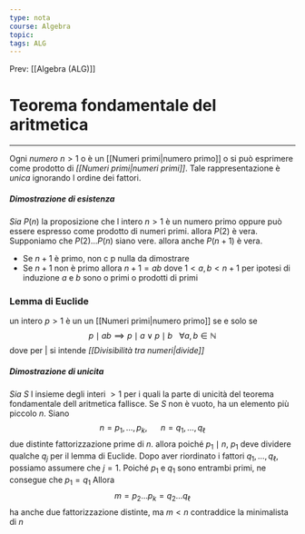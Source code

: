 ```yaml
---
type: nota
course: Algebra
topic: 
tags: ALG
---
```


Prev: [[Algebra (ALG)]]

# Teorema fondamentale del aritmetica
---
Ogni _numero_ $n>1$ o è un  [[Numeri primi|numero primo]] o si può esprimere come prodotto di _[[Numeri primi|numeri primi]]_. 
Tale rappresentazione è _unica_ ignorando l ordine dei fattori.

##### Dimostrazione di esistenza
_Sia_ $P(n)$ la proposizione che l intero $n>1$ è un numero primo oppure può essere espresso come prodotto di numeri primi. allora $P(2)$ è vera. Supponiamo che $P(2)…P(n)$ siano vere. allora anche $P(n+1)$ è vera.
- Se $n+1$ è primo, non c p nulla da dimostrare 
- Se $n+1$ non è primo allora $n+1=ab$ dove $1 <a,b < n+1$ per ipotesi di induzione $a$ e $b$ sono o primi o prodotti di primi


### Lemma di Euclide 
un intero $p>1$ è un un [[Numeri primi|numero primo]] se e solo se $$p\mid ab \implies p \mid a \lor p \mid b \ \ \ \forall a,b \in \mathbb{N}$$
dove per $|$ si intende _[[Divisibilità tra numeri|divide]]_
##### Dimostrazione di unicita 
_Sia_ $S$ l insieme degli interi $>1$ per i quali la parte di unicità del teorema fondamentale dell aritmetica fallisce. Se $S$ non è vuoto, ha un elemento più piccolo $n$. Siano 
$$n = p_1,\dots,p_k, \ \ \ \ \ \ n = q_1, \dots,q_\ell$$
due distinte fattorizzazione prime di $n$. allora poiché $p_1\mid n$, $p_1$ deve dividere qualche $q_j$ per il lemma di Euclide. Dopo aver riordinato i fattori $q_1,\dots,q_\ell$, possiamo assumere che $j=1$. Poiché $p_1$ e $q_1$ sono entrambi primi, ne consegue che $p_1=q_1$ Allora $$m=p_2\dots p_k= q_2 \dots q_\ell$$
ha anche due fattorizzazione distinte, ma $m < n$ contraddice la minimalista di $n$